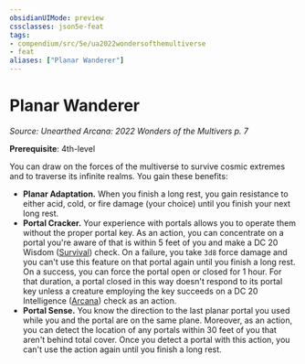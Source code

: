 ```yaml
---
obsidianUIMode: preview
cssclasses: json5e-feat
tags:
- compendium/src/5e/ua2022wondersofthemultiverse
- feat
aliases: ["Planar Wanderer"]
---
```

# Planar Wanderer
*Source: Unearthed Arcana: 2022 Wonders of the Multivers p. 7*  

**Prerequisite**: 4th-level

You can draw on the forces of the multiverse to survive cosmic extremes and to traverse its infinite realms. You gain these benefits:

- **Planar Adaptation.** When you finish a long rest, you gain resistance to either acid, cold, or fire damage (your choice) until you finish your next long rest.  
- **Portal Cracker.** Your experience with portals allows you to operate them without the proper portal key. As an action, you can concentrate on a portal you're aware of that is within 5 feet of you and make a DC 20 Wisdom ([Survival](/Systems/5e/rules/skills.md#Survival)) check. On a failure, you take `3d8` force damage and you can't use this feature on that portal again until you finish a long rest. On a success, you can force the portal open or closed for 1 hour. For that duration, a portal closed in this way doesn't respond to its portal key unless a creature employing the key succeeds on a DC 20 Intelligence ([Arcana](/Systems/5e/rules/skills.md#Arcana)) check as an action.  
- **Portal Sense.** You know the direction to the last planar portal you used while you and the portal are on the same plane. Moreover, as an action, you can detect the location of any portals within 30 feet of you that aren't behind total cover. Once you detect a portal with this action, you can't use the action again until you finish a long rest.